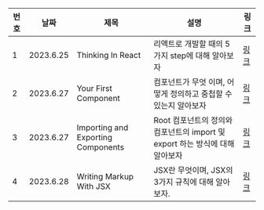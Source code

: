 | 번호 | 날짜      | 제목                               | 설명                                                                         | 링크                                                                                                                                      |
| ---- | --------- | ---------------------------------- | ---------------------------------------------------------------------------- | ----------------------------------------------------------------------------------------------------------------------------------------- |
| 1    | 2023.6.25 | Thinking In React                  | 리액트로 개발할 때의 5가지 step에 대해 알아보자                              | [링크](https://www.notion.so/81684332568c45acb06bac32e4cb69f5?v=07852d4206d942fb958983abd5f11f81&p=71406e7c096142598cae78aa199ca0e2&pm=s) |
| 2    | 2023.6.27 | Your First Component               | 컴포넌트가 무엇 이며, 어떻게 정의하고 중첩할 수 있는지 알아보자              | [링크](https://www.notion.so/81684332568c45acb06bac32e4cb69f5?v=07852d4206d942fb958983abd5f11f81&p=39613aa238354a4a8ab1e443a7eba1b7&pm=s) |
| 3    | 2023.6.27 | Importing and Exporting Components | Root 컴포넌트의 정의와 컴포넌트의 import 및 export 하는 방식에 대해 알아보자 | [링크](https://www.notion.so/81684332568c45acb06bac32e4cb69f5?v=07852d4206d942fb958983abd5f11f81&p=39613aa238354a4a8ab1e443a7eba1b7&pm=s) |
| 4    | 2023.6.28 | Writing Markup With JSX            | JSX란 무엇이며, JSX의 3가지 규칙에 대해 알아보자.                            | [링크](https://www.notion.so/81684332568c45acb06bac32e4cb69f5?v=07852d4206d942fb958983abd5f11f81)                                         |
